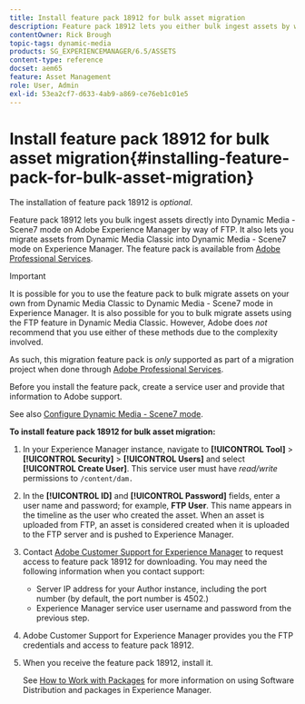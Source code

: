 ```yaml
---
title: Install feature pack 18912 for bulk asset migration
description: Feature pack 18912 lets you either bulk ingest assets by way of FTP, or migrate assets from Dynamic Media Classic into Dynamic Media on Adobe Experience Manager. This optional feature pack is available from Adobe support.
contentOwner: Rick Brough
topic-tags: dynamic-media
products: SG_EXPERIENCEMANAGER/6.5/ASSETS
content-type: reference
docset: aem65
feature: Asset Management
role: User, Admin
exl-id: 53ea2cf7-d633-4ab9-a869-ce76eb1c01e5
---
```

# Install feature pack 18912 for bulk asset migration{#installing-feature-pack-for-bulk-asset-migration}

The installation of feature pack 18912 is *optional*.

Feature pack 18912 lets you bulk ingest assets directly into Dynamic Media - Scene7 mode on Adobe Experience Manager by way of FTP. It also lets you migrate assets from Dynamic Media Classic into Dynamic Media - Scene7 mode on Experience Manager. The feature pack is available from [Adobe Professional Services](https://business.adobe.com/customers/consulting-services/main.html).

>[!IMPORTANT]
>
>It is possible for you to use the feature pack to bulk migrate assets on your own from Dynamic Media Classic to Dynamic Media - Scene7 mode in Experience Manager. It is also possible for you to bulk migrate assets using the FTP feature in Dynamic Media Classic. However, Adobe does *not* recommend that you use either of these methods due to the complexity involved.
>
>As such, this migration feature pack is *only* supported as part of a migration project when done through [Adobe Professional Services](https://business.adobe.com/customers/consulting-services/main.html).

Before you install the feature pack, create a service user and provide that information to Adobe support.

See also [Configure Dynamic Media - Scene7 mode](/help/assets/config-dms7.md).

**To install feature pack 18912 for bulk asset migration:**

1. In your Experience Manager instance, navigate to **[!UICONTROL Tool]** > **[!UICONTROL Security]** > **[!UICONTROL Users]** and select **[!UICONTROL Create User]**. This service user must have *read/write* permissions to `/content/dam.`
1. In the **[!UICONTROL ID]** and **[!UICONTROL Password]** fields, enter a user name and password; for example, **FTP User**. This name appears in the timeline as the user who created the asset. When an asset is uploaded from FTP, an asset is considered created when it is uploaded to the FTP server and is pushed to Experience Manager.
1. Contact [Adobe Customer Support for Experience Manager](https://experienceleague.adobe.com/?support-solution=General#support) to request access to feature pack 18912 for downloading. You may need the following information when you contact support:

    * Server IP address for your Author instance, including the port number (by default, the port number is 4502.)
    * Experience Manager service user username and password from the previous step.

1. Adobe Customer Support for Experience Manager provides you the FTP credentials and access to feature pack 18912.
1. When you receive the feature pack 18912, install it.

   See [How to Work with Packages](/help/sites-administering/package-manager.md) for more information on using Software Distribution and packages in Experience Manager.
